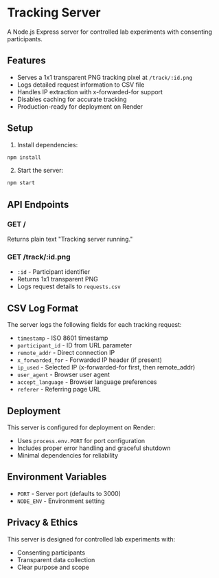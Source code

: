 # Tracking Server

A Node.js Express server for controlled lab experiments with consenting participants.

## Features

- Serves a 1x1 transparent PNG tracking pixel at `/track/:id.png`
- Logs detailed request information to CSV file
- Handles IP extraction with x-forwarded-for support
- Disables caching for accurate tracking
- Production-ready for deployment on Render

## Setup

1. Install dependencies:
```bash
npm install
```

2. Start the server:
```bash
npm start
```

## API Endpoints

### GET /
Returns plain text "Tracking server running."

### GET /track/:id.png
- `:id` - Participant identifier
- Returns 1x1 transparent PNG
- Logs request details to `requests.csv`

## CSV Log Format

The server logs the following fields for each tracking request:
- `timestamp` - ISO 8601 timestamp
- `participant_id` - ID from URL parameter
- `remote_addr` - Direct connection IP
- `x_forwarded_for` - Forwarded IP header (if present)
- `ip_used` - Selected IP (x-forwarded-for first, then remote_addr)
- `user_agent` - Browser user agent
- `accept_language` - Browser language preferences
- `referer` - Referring page URL

## Deployment

This server is configured for deployment on Render:
- Uses `process.env.PORT` for port configuration
- Includes proper error handling and graceful shutdown
- Minimal dependencies for reliability

## Environment Variables

- `PORT` - Server port (defaults to 3000)
- `NODE_ENV` - Environment setting

## Privacy & Ethics

This server is designed for controlled lab experiments with:
- Consenting participants
- Transparent data collection
- Clear purpose and scope
